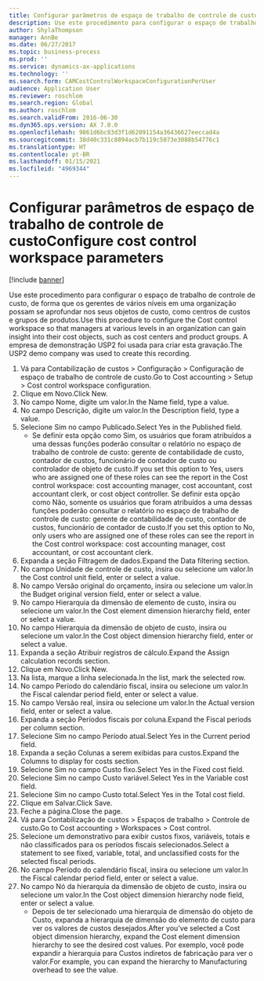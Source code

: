 ```yaml
---
title: Configurar parâmetros de espaço de trabalho de controle de custo
description: Use este procedimento para configurar o espaço de trabalho de controle de custo, de forma que os gerentes de vários níveis em uma organização possam se aprofundar nos seus objetos de custo, como centros de custos e grupos de produtos.
author: ShylaThompson
manager: AnnBe
ms.date: 06/27/2017
ms.topic: business-process
ms.prod: ''
ms.service: dynamics-ax-applications
ms.technology: ''
ms.search.form: CAMCostControlWorkspaceConfigurationPerUser
audience: Application User
ms.reviewer: roschlom
ms.search.region: Global
ms.author: roschlom
ms.search.validFrom: 2016-06-30
ms.dyn365.ops.version: AX 7.0.0
ms.openlocfilehash: 9861d6bc83d3f1d62091154a36436627eeccad4a
ms.sourcegitcommit: 38d40c331c8894acb7b119c5073e3088b54776c1
ms.translationtype: HT
ms.contentlocale: pt-BR
ms.lasthandoff: 01/15/2021
ms.locfileid: "4969344"
---
```

# <a name="configure-cost-control-workspace-parameters"></a><span data-ttu-id="109d9-103">Configurar parâmetros de espaço de trabalho de controle de custo</span><span class="sxs-lookup"><span data-stu-id="109d9-103">Configure cost control workspace parameters</span></span>

[!include [banner](../../includes/banner.md)]

<span data-ttu-id="109d9-104">Use este procedimento para configurar o espaço de trabalho de controle de custo, de forma que os gerentes de vários níveis em uma organização possam se aprofundar nos seus objetos de custo, como centros de custos e grupos de produtos.</span><span class="sxs-lookup"><span data-stu-id="109d9-104">Use this procedure to configure the Cost control workspace so that managers at various levels in an organization can gain insight into their cost objects, such as cost centers and product groups.</span></span> <span data-ttu-id="109d9-105">A empresa de demonstração USP2 foi usada para criar esta gravação.</span><span class="sxs-lookup"><span data-stu-id="109d9-105">The USP2 demo company was used to create this recording.</span></span>

1. <span data-ttu-id="109d9-106">Vá para Contabilização de custos > Configuração > Configuração de espaço de trabalho de controle de custo.</span><span class="sxs-lookup"><span data-stu-id="109d9-106">Go to Cost accounting > Setup > Cost control workspace configuration.</span></span>
2. <span data-ttu-id="109d9-107">Clique em Novo.</span><span class="sxs-lookup"><span data-stu-id="109d9-107">Click New.</span></span>
3. <span data-ttu-id="109d9-108">No campo Nome, digite um valor.</span><span class="sxs-lookup"><span data-stu-id="109d9-108">In the Name field, type a value.</span></span>
4. <span data-ttu-id="109d9-109">No campo Descrição, digite um valor.</span><span class="sxs-lookup"><span data-stu-id="109d9-109">In the Description field, type a value.</span></span>
5. <span data-ttu-id="109d9-110">Selecione Sim no campo Publicado.</span><span class="sxs-lookup"><span data-stu-id="109d9-110">Select Yes in the Published field.</span></span>
    * <span data-ttu-id="109d9-111">Se definir esta opção como Sim, os usuários que foram atribuídos a uma dessas funções poderão consultar o relatório no espaço de trabalho de controle de custo: gerente de contabilidade de custo, contador de custos, funcionário de contador de custo ou controlador de objeto de custo.</span><span class="sxs-lookup"><span data-stu-id="109d9-111">If you set this option to Yes, users who are assigned one of these roles can see the report in the Cost control workspace: cost accounting manager, cost accountant, cost accountant clerk, or cost object controller.</span></span> <span data-ttu-id="109d9-112">Se definir esta opção como Não, somente os usuários que foram atribuídos a uma dessas funções poderão consultar o relatório no espaço de trabalho de controle de custo: gerente de contabilidade de custo, contador de custos, funcionário de contador de custo.</span><span class="sxs-lookup"><span data-stu-id="109d9-112">If you set this option to No, only users who are assigned one of these roles can see the report in the Cost control workspace: cost accounting manager, cost accountant, or cost accountant clerk.</span></span>  
6. <span data-ttu-id="109d9-113">Expanda a seção Filtragem de dados.</span><span class="sxs-lookup"><span data-stu-id="109d9-113">Expand the Data filtering section.</span></span>
7. <span data-ttu-id="109d9-114">No campo Unidade de controle de custo, insira ou selecione um valor.</span><span class="sxs-lookup"><span data-stu-id="109d9-114">In the Cost control unit field, enter or select a value.</span></span>
8. <span data-ttu-id="109d9-115">No campo Versão original do orçamento, insira ou selecione um valor.</span><span class="sxs-lookup"><span data-stu-id="109d9-115">In the Budget original version field, enter or select a value.</span></span>
9. <span data-ttu-id="109d9-116">No campo Hierarquia da dimensão de elemento de custo, insira ou selecione um valor.</span><span class="sxs-lookup"><span data-stu-id="109d9-116">In the Cost element dimension hierarchy field, enter or select a value.</span></span>
10. <span data-ttu-id="109d9-117">No campo Hierarquia da dimensão de objeto de custo, insira ou selecione um valor.</span><span class="sxs-lookup"><span data-stu-id="109d9-117">In the Cost object dimension hierarchy field, enter or select a value.</span></span>
11. <span data-ttu-id="109d9-118">Expanda a seção Atribuir registros de cálculo.</span><span class="sxs-lookup"><span data-stu-id="109d9-118">Expand the Assign calculation records section.</span></span>
12. <span data-ttu-id="109d9-119">Clique em Novo.</span><span class="sxs-lookup"><span data-stu-id="109d9-119">Click New.</span></span>
13. <span data-ttu-id="109d9-120">Na lista, marque a linha selecionada.</span><span class="sxs-lookup"><span data-stu-id="109d9-120">In the list, mark the selected row.</span></span>
14. <span data-ttu-id="109d9-121">No campo Período do calendário fiscal, insira ou selecione um valor.</span><span class="sxs-lookup"><span data-stu-id="109d9-121">In the Fiscal calendar period field, enter or select a value.</span></span>
15. <span data-ttu-id="109d9-122">No campo Versão real, insira ou selecione um valor.</span><span class="sxs-lookup"><span data-stu-id="109d9-122">In the Actual version field, enter or select a value.</span></span>
16. <span data-ttu-id="109d9-123">Expanda a seção Períodos fiscais por coluna.</span><span class="sxs-lookup"><span data-stu-id="109d9-123">Expand the Fiscal periods per column section.</span></span>
17. <span data-ttu-id="109d9-124">Selecione Sim no campo Período atual.</span><span class="sxs-lookup"><span data-stu-id="109d9-124">Select Yes in the Current period field.</span></span>
18. <span data-ttu-id="109d9-125">Expanda a seção Colunas a serem exibidas para custos.</span><span class="sxs-lookup"><span data-stu-id="109d9-125">Expand the Columns to display for costs section.</span></span>
19. <span data-ttu-id="109d9-126">Selecione Sim no campo Custo fixo.</span><span class="sxs-lookup"><span data-stu-id="109d9-126">Select Yes in the Fixed cost field.</span></span>
20. <span data-ttu-id="109d9-127">Selecione Sim no campo Custo variável.</span><span class="sxs-lookup"><span data-stu-id="109d9-127">Select Yes in the Variable cost field.</span></span>
21. <span data-ttu-id="109d9-128">Selecione Sim no campo Custo total.</span><span class="sxs-lookup"><span data-stu-id="109d9-128">Select Yes in the Total cost field.</span></span>
22. <span data-ttu-id="109d9-129">Clique em Salvar.</span><span class="sxs-lookup"><span data-stu-id="109d9-129">Click Save.</span></span>
23. <span data-ttu-id="109d9-130">Feche a página.</span><span class="sxs-lookup"><span data-stu-id="109d9-130">Close the page.</span></span>
24. <span data-ttu-id="109d9-131">Vá para Contabilização de custos > Espaços de trabalho > Controle de custo.</span><span class="sxs-lookup"><span data-stu-id="109d9-131">Go to Cost accounting > Workspaces > Cost control.</span></span>
25. <span data-ttu-id="109d9-132">Selecione um demonstrativo para exibir custos fixos, variáveis, totais e não classificados para os períodos fiscais selecionados.</span><span class="sxs-lookup"><span data-stu-id="109d9-132">Select a statement to see fixed, variable, total, and unclassified costs for the selected fiscal periods.</span></span>
26. <span data-ttu-id="109d9-133">No campo Período do calendário fiscal, insira ou selecione um valor.</span><span class="sxs-lookup"><span data-stu-id="109d9-133">In the Fiscal calendar period field, enter or select a value.</span></span>
27. <span data-ttu-id="109d9-134">No campo Nó da hierarquia da dimensão de objeto de custo, insira ou selecione um valor.</span><span class="sxs-lookup"><span data-stu-id="109d9-134">In the Cost object dimension hierarchy node field, enter or select a value.</span></span>
    * <span data-ttu-id="109d9-135">Depois de ter selecionado uma hierarquia de dimensão do objeto de Custo, expanda a hierarquia de dimensão do elemento de custo para ver os valores de custos desejados.</span><span class="sxs-lookup"><span data-stu-id="109d9-135">After you've selected a Cost object dimension hierarchy, expand the Cost element dimension hierarchy to see the desired cost values.</span></span> <span data-ttu-id="109d9-136">Por exemplo, você pode expandir a hierarquia para Custos indiretos de fabricação para ver o valor.</span><span class="sxs-lookup"><span data-stu-id="109d9-136">For example, you can expand the hierarchy to Manufacturing overhead to see the value.</span></span>  

